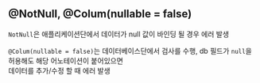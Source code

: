 #    

##    

## @NotNull, @Colum(nullable = false)

`NotNull`은 애플리케이션단에서 데이터가 null 값이 바인딩 될 경우 에러 발생

`@Colum(nullable = false)`는 데이터베이스단에서 검사를 수행, db 필드가 `null`을 허용해도 해당 어노테이션이 붙어있으면\
데이터를 추가/수정 할 때 에러 발생

